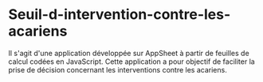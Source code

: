 # Seuil-d-intervention-contre-les-acariens
Il s'agit d'une application développée sur AppSheet à partir de feuilles de calcul codées en JavaScript. Cette application a pour objectif de faciliter la prise de décision concernant les interventions contre les acariens. 
